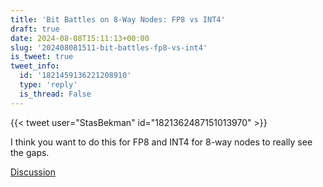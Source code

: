 ```yaml
---
title: 'Bit Battles on 8-Way Nodes: FP8 vs INT4'
draft: true
date: 2024-08-08T15:11:13+00:00
slug: '202408081511-bit-battles-fp8-vs-int4'
is_tweet: true
tweet_info:
  id: '1821459136221208910'
  type: 'reply'
  is_thread: False
---
```




{{< tweet user="StasBekman" id="1821362487151013970" >}}

I think you want to do this for FP8 and INT4 for 8-way nodes to really see the gaps.

[Discussion](https://x.com/sytelus/status/1821459136221208910)
